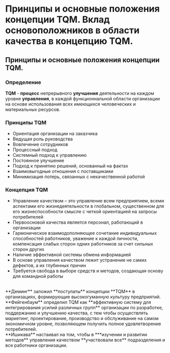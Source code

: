 # Принципы и основные положения концепции TQM. Вклад основоположников в области качества в концепцию TQM. 
## Принципы и основные положения концепции TQM.
### Определение
**TQM** - **процесс** непрерывного **улучшения** деятельности на каждом уровне **управления**, в каждой функционнальной области организации на основе использования всех имеющихся человеческих и материальных ресурсов.
### Принципы TQM
* Ориентация организации на заказчика
* Ведущая роль руководства
* Вовлечение сотрудников
* Процессный подход
* Системный подход к управлению
* Постоянное улучшение
* Подход к принятию решений, основанный на фактах
* Взаимовыгодные отношения с поставщиками
* Минимизация потерь, связанных с некачественной работой
### Концепция TQM
* Управление качеством – это управление всем предприятием, всеми аспектами его жизнедеятельности в глобальном, существенном для его
 жизнеспособности смысле с четкой ориентацией на запросы потребителей
* Первоосновой качества является персонал, работающий в организации
* Гармоническое взаимодополняющее сочетание индивидуальных способностей работников, уважение к каждой личности, компенсация слабых сторон одних работников за счет сильных сторон других
* Наличие эффективной системы обмена информацией
* В основе управления качеством лежит устранение не самих дефектов, а
их глубинных причин
* Требуется свобода в выборе средств и методов, создающая основу для
командной работы
<br>
**Деминг** заложил **постулаты** концепции **TQM** в организациях, формирующие высокогуманную культуру предприятий.
<br>
**Фейгенбаум** определил TQM как **эффективную систему для интегрирования усилий различных групп** организации по разработке, поддержанию и улучшению качества, с тем чтобы осуществлять маркетинг, проектирование, производство и обслуживание на самом экономичном уровне, позволяющем получить полное удовлетворение потребителей.
<br>
**Ишикава** настаивал на том, чтобы в ***изучении и развитии методов** управления качеством **участвовали все** подразделения и все работники организации.
<br>
